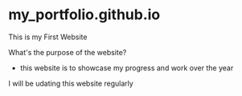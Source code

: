 # my_portfolio.github.io
This is my First Website

What's the purpose of the website?
- this website is to showcase my progress and work over the year

I will be udating this website regularly

